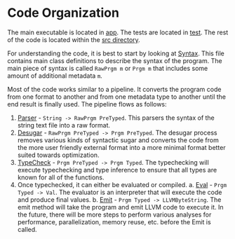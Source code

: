 # Code Organization

The main executable is located in [app](app). The tests are located in [test](test). The rest of the code is located within the [src directory](src).

For understanding the code, it is best to start by looking at [Syntax](src/Syntax.hs). This file contains main class definitions to describe the syntax of the program. The main piece of syntax is called `RawPrgm m` or `Prgm m` that includes some amount of additional metadata `m`.

Most of the code works similar to a pipeline. It converts the program code from one format to another and from one metadata type to another until the end result is finally used. The pipeline flows as follows:

1. [Parser](src/Parser.hs) - `String -> RawPrgm PreTyped`. This parsers the syntax of the string text file into a raw format.
2. [Desugar](src/Desugarf.hs) - `RawPrgm PreTyped -> Prgm PreTyped`. The desugar process removes various kinds of syntactic sugar and converts the code from the more user friendly external format into a more minimal format better suited towards optimization.
3. [TypeCheck](src/TypeCheck.hs) - `Prgm PreTyped -> Prgm Typed`. The typechecking will execute typechecking and type inference to ensure that all types are known for all of the functions.
4. Once typechecked, it can either be evaluated or compiled.
    a. [Eval](src/Eval.hs) - `Prgm Typed -> Val`. The evaluator is an interpreter that will execute the code and produce final values.
    b. [Emit](src/Emit.hs) - `Prgm Typed -> LLVMByteString`. The emit method will take the program and emit LLVM code to execute it. In the future, there will be more steps to perform various analyses for performance, parallelization, memory reuse, etc. before the Emit is called.
